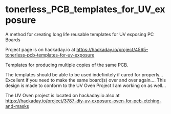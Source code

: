 # tonerless_PCB_templates_for_UV_exposure
A method for creating long life reusable templates for UV exposing PC Boards

Project page is on hackaday.io at https://hackaday.io/project/4565-tonerless-pcb-templates-for-uv-exposure

Templates for producing multiple copies of the same PCB. 

The templates should be able to be used indefinitely if cared for properly... Excellent if you need to make the same board(s) over and over again.... 
This design is made to conform to the UV Oven Project I am working on as well...

The UV Oven project is located on hackaday.io also at https://hackaday.io/project/3787-diy-uv-exposure-oven-for-pcb-etching-and-masks
